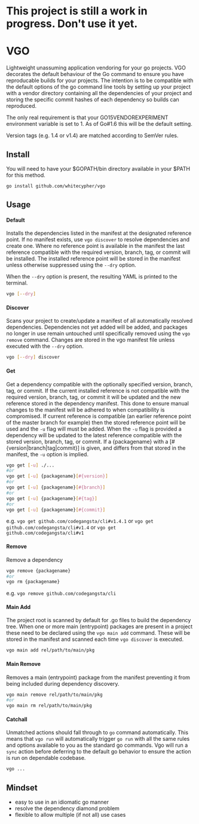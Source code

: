 This project is still a work in progress. Don't use it yet.
===========================================================

VGO
===

Lightweight unassuming application vendoring for your go projects. VGO decorates the default behaviour of the Go command to ensure you have reproducable builds for your projects. The intention is to be compatible with the default options of the go command line tools by setting up your project with a vendor directory containing all the dependencies of your project and storing the specific commit hashes of each dependency so builds can reproduced.

The only real requirement is that your GO15VENDOREXPERIMENT environment variable is set to 1. As of Go#1.6 this will be the default setting.

Version tags (e.g. 1.4 or v1.4) are matched according to SemVer rules.

Install
-------

You will need to have your $GOPATH/bin directory available in your $PATH for this method.

```sh
go install github.com/whitecypher/vgo
```

Usage
-----

#### Default

Installs the dependencies listed in the manifest at the designated reference point. If no manifest exists, use `vgo discover` to resolve dependencies and create one. Where no reference point is available in the manifest the last reference compatible with the required version, branch, tag, or commit will be installed. The installed reference point will be stored in the manifest unless otherwise suppressed using the `--dry` option.

When the `--dry` option is present, the resulting YAML is printed to the terminal.

```sh
vgo [--dry]
```

#### Discover

Scans your project to create/update a manifest of all automatically resolved dependencies. Dependencies not yet added will be added, and packages no longer in use remain untouched until specifically removed using the `vgo remove` command. Changes are stored in the vgo manifest file unless executed with the `--dry` option.

```sh
vgo [--dry] discover
```

#### Get

Get a dependency compatible with the optionally specified version, branch, tag, or commit. If the current installed reference is not compatible with the required version, branch, tag, or commit it will be updated and the new reference stored in the dependency manifest. This done to ensure manual changes to the manifest will be adhered to when compatibility is compromised. If current reference is compatible (an earlier reference point of the master branch for example) then the stored reference point will be used and the `-u` flag will must be added. When the `-u` flag is provided a dependency will be updated to the latest reference compatible with the stored version, branch, tag, or commit. If a {packagename} with a [#{version|branch|tag|commit}] is given, and differs from that stored in the manifest, the `-u` option is implied.

```sh
vgo get [-u] ./...
#or
vgo get [-u] {packagename}[#{version}]
#or
vgo get [-u] {packagename}[#{branch}]
#or
vgo get [-u] {packagename}[#{tag}]
#or
vgo get [-u] {packagename}[#{commit}]
```

e.g. `vgo get github.com/codegangsta/cli#v1.4.1` or `vgo get github.com/codegangsta/cli#v1.4` or `vgo get github.com/codegangsta/cli#v1`

#### Remove

Remove a dependency

```sh
vgo remove {packagename}
#or
vgo rm {packagename}
```

e.g. `vgo remove github.com/codegangsta/cli`

#### Main Add

The project root is scanned by default for .go files to build the dependency tree. When one or more main (entrypoint) packages are present in a project these need to be declared using the `vgo main add` command. These will be stored in the manifest and scanned each time `vgo discover` is executed.

```sh
vgo main add rel/path/to/main/pkg
```

#### Main Remove

Removes a main (entrypoint) package from the manifest preventing it from being included during dependency discovery.

```sh
vgo main remove rel/path/to/main/pkg
#or
vgo main rm rel/path/to/main/pkg
```

#### Catchall

Unmatched actions should fall through to `go` command automatically. This means that `vgo run` will automatically trigger `go run` with all the same rules and options available to you as the standard go commands. Vgo will run a `sync` action before deferring to the default go behavior to ensure the action is run on dependable codebase.

```sh
vgo ...
```

Mindset
-------

-	easy to use in an idiomatic go manner
-	resolve the dependency diamond problem
-	flexible to allow multiple (if not all) use cases
